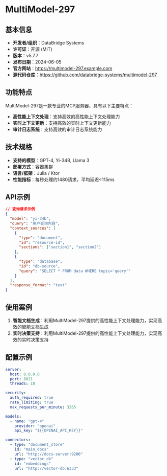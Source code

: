 # MultiModel-297

## 基本信息

- **开发者/组织**：DataBridge Systems
- **许可证**：开源 (MIT)
- **版本**：v5.7.7
- **发布日期**：2024-06-05
- **官方网站**：https://multimodel-297.example.com
- **源代码仓库**：https://github.com/databridge-systems/multimodel-297

## 功能特点

MultiModel-297是一款专业的MCP服务器，具有以下主要特点：

- **高性能上下文处理**：支持高效的高性能上下文处理能力
- **实时上下文更新**：支持高效的实时上下文更新能力
- **审计日志系统**：支持高效的审计日志系统能力


## 技术规格

- **支持的模型**：GPT-4, Yi-34B, Llama 3
- **部署方式**：容器集群
- **语言/框架**：Julia / Ktor
- **性能指标**：每秒处理约1480请求，平均延迟<115ms

## API示例

```json
// 查询请求示例
{
  "model": "yi-34b",
  "query": "用户查询内容",
  "context_sources": [
    {
      "type": "document",
      "id": "resource-id",
      "sections": ["section1", "section2"]
    },
    {
      "type": "database",
      "id": "db-source",
      "query": "SELECT * FROM data WHERE topic='query'"
    }
  ],
  "response_format": "text"
}
```

## 使用案例

1. **智能文档生成**：利用MultiModel-297提供的高性能上下文处理能力，实现高效的智能文档生成
2. **实时决策支持**：利用MultiModel-297提供的高性能上下文处理能力，实现高效的实时决策支持


## 配置示例

```yaml
server:
  host: 0.0.0.0
  port: 8821
  threads: 18

security:
  auth_required: true
  rate_limiting: true
  max_requests_per_minute: 3265

models:
  - name: "gpt-4"
    provider: "openai"
    api_key: "${{OPENAI_API_KEY}}"

connectors:
  - type: "document_store"
    id: "main_docs"
    url: "http://docs-server:9200"
  - type: "vector_db"
    id: "embeddings"
    url: "http://vector-db:6333"
```